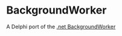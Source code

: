 # BackgroundWorker
A Delphi port of the [.net BackgroundWorker](https://msdn.microsoft.com/en-us/library/system.componentmodel.backgroundworker%28v=vs.110%29.aspx)
